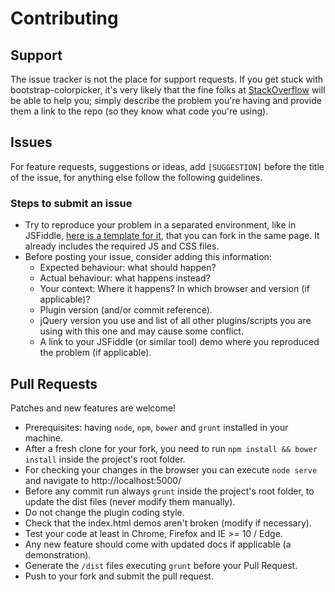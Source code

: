 # Contributing

## Support

The issue tracker is not the place for support requests. If you get stuck with bootstrap-colorpicker, it's very likely
that the fine folks at [StackOverflow](http://stackoverflow.com/) will be able to help you; simply describe the problem
you're having and provide them a link to the repo (so they know what code you're using).

## Issues

For feature requests, suggestions or ideas, add `[SUGGESTION]` before the title of the issue, for anything else follow
the following guidelines.

### Steps to submit an issue

- Try to reproduce your problem in a separated environment, like in JSFiddle,
  [here is a template for it](http://jsfiddle.net/itsjavi/0vopxm13/), that you can fork in the same page. It already
  includes the required JS and CSS files.
- Before posting your issue, consider adding this information:
    * Expected behaviour: what should happen?
    * Actual behaviour: what happens instead?
    * Your context: Where it happens? In which browser and version (if applicable)?
    * Plugin version (and/or commit reference).
    * jQuery version you use and list of all other plugins/scripts you are using with this one and may cause some
      conflict.
    * A link to your JSFiddle (or similar tool) demo where you reproduced the problem (if applicable).

## Pull Requests

Patches and new features are welcome!

- Prerequisites: having `node`, `npm`, `bower` and `grunt` installed in your machine.
- After a fresh clone for your fork, you need to run `npm install && bower install` inside the project's root folder.
- For checking your changes in the browser you can execute `node serve` and navigate to http://localhost:5000/
- Before any commit run always `grunt` inside the project's root folder, to update the dist files
  (never modify them manually).
- Do not change the plugin coding style.
- Check that the index.html demos aren't broken (modify if necessary).
- Test your code at least in Chrome, Firefox and IE >= 10 / Edge.
- Any new feature should come with updated docs if applicable (a demonstration).
- Generate the `/dist` files executing `grunt` before your Pull Request.
- Push to your fork and submit the pull request.
